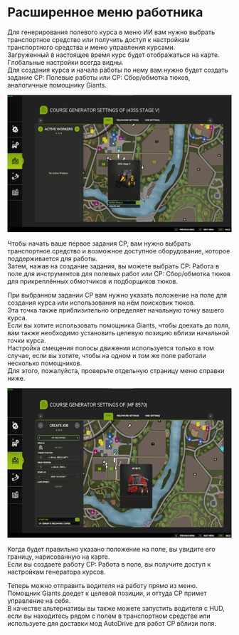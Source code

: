 # Расширенное меню работника
  
Для генерирования полевого курса в меню ИИ вам нужно выбрать транспортное средство или получить доступ к настройкам транспортного средства и меню управления курсами.  
Загруженный в настоящее время курс будет отображаться на карте.  
Глобальные настройки всегда видны.  
Для создания курса и начала работы по нему вам нужно будет создать задание CP: Полевые работы или CP: Сбор/обмотка тюков, аналогичные помощнику Giants.  

![Image](../assets/images/startjobmenuhelp_0_0_1024_895.png)
  
Чтобы начать ваше первое задания CP, вам нужно выбрать транспортное средство и возможное доступное оборудование, которое поддерживается для работы.  
Затем, нажав на создание задания, вы можете выбрать CP: Работа в поле для инструментов для полевых работ или CP: Сбор/обмотка тюков для прикреплённых обмотчиков и подборщиков тюков.  

  
При выбранном задании CP вам нужно указать положение на поле для создания курса или использования на нём поисковик тюков.  
Эта точка также приблизительно определяет начальную точку вашего курса.  
Если вы хотите использовать помощника Giants, чтобы доехать до поля, вам также необходимо установить целевую позицию вблизи начальной точки курса.  
Настройка смещения полосы движения используется только в том случае, если вы хотите, чтобы на одном и том же поле работали несколько помощников.   
Для этого, пожалуйста, проверьте отдельную страницу меню справки ниже.  

![Image](../assets/images/readyjobmenuhelp_0_0_765_510.png)
  
Когда будет правильно указано положение на поле, вы увидите его границу, нарисованную на карте.  
Если вы создаете работу CP: Работа в поле, вы получите доступ к настройкам генератора курсов.   

  
Теперь можно отправить водителя на работу прямо из меню. Помощник Giants доедет к целевой позиции, и оттуда CP примет управление на себя.  
В качестве альтернативы вы также можете запустить водителя с HUD, если вы находитесь рядом с полем в транспортном средстве или используете для доставки мод AutoDrive для работ CP вблизи поля.  
